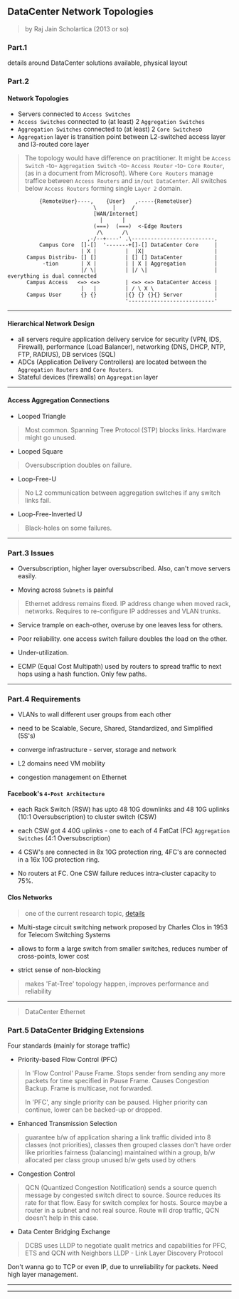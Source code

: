 ## DataCenter Network Topologies
> by Raj Jain
> Scholartica (2013 or so)

### Part.1

details around DataCenter solutions available, physical layout


### Part.2

#### Network Topologies

* Servers connected to `Access Switches`
* `Access Switches` connected to (at least) 2 `Aggregation Switches`
* `Aggregation Switches` connected to (at least) 2 `Core Switches`o
* `Aggregation` layer is transition point between L2-switched access layer and l3-routed core layer

> The topology would have difference on practitioner.
> It might be `Access Switch` -to- `Aggregation Switch` -to- `Access Router` -to- `Core Router`, (as in a document from Microsoft).
> Where `Core Routers` manage traffice between `Access Routers` and `in/out DataCenter`.
> All switches below `Access Routers` forming single `Layer 2` domain.


```cisco
          {RemoteUser}----,    {User}   ,-----{RemoteUser}
                           \     |     /
                           [WAN/Internet]
                             |      |
                           (===)  (===)  <-Edge Routers
                            /\      /\
                         ,-/--+----' .\--------------------------,
          Campus Core  []-[]  '-------+[]-[] DataCenter Core     |
                       | X |         |  |X|                      |
      Campus Distribu- [] []         | [] [] DataCenter          |
           -tion       | X |         | | X | Aggregation         |
                       |/ \|         | |/ \|                     | everything is dual connected
      Campus Access   <=> <=>        | <=> <=> DataCenter Access |
                       |   |         | / \ X \                   |
      Campus User      {} {}         |{} {} {}{} Server          |
                                     '---------------------------'
```

---

#### Hierarchical Network Design

* all servers require application delivery service for security (VPN, IDS, Firewall), performance (Load Balancer), networking (DNS, DHCP, NTP, FTP, RADIUS), DB services (SQL)
* ADCs (Application Delivery Controllers) are located between the `Aggregation Routers` and `Core Routers`.
* Stateful devices (firewalls) on `Aggregation` layer

---

#### Access Aggregation Connections

* Looped Triangle
> Most common. Spanning Tree Protocol (STP) blocks links. Hardware might go unused.

* Looped Square
> Oversubscription doubles on failure.

* Loop-Free-U
> No L2 communication between aggregation switches if any switch links fail.

* Loop-Free-Inverted U
> Black-holes on some failures.

---

### Part.3 Issues

* Oversubscription, higher layer oversubscribed. Also, can't move servers easily.

* Moving across `Subnets` is painful
> Ethernet address remains fixed. IP address change when moved rack, networks.
> Requires to re-configure IP addresses and VLAN trunks.

* Service trample on each-other, overuse by one leaves less for others.

* Poor reliability. one access switch failure doubles the load on the other.

* Under-utilization.

* ECMP (Equal Cost Multipath) used by routers to spread traffic to next hops using a hash function. Only few paths.

---

### Part.4 Requirements

* VLANs to wall different user groups from each other

* need to be Scalable, Secure, Shared, Standardized, and Simplified (5S's)

* converge infrastructure - server, storage and network

* L2 domains need VM mobility

* congestion management on Ethernet


#### Facebook's `4-Post Architecture`

* each Rack Switch (RSW) has upto 48 10G downlinks and 48 10G uplinks (10:1 Oversubscription) to cluster switch (CSW)

* each CSW got 4 40G uplinks - one to each of 4 FatCat (FC) `Aggregation Switches` (4:1 Oversubscription)

* 4 CSW's are connected in 8x 10G protection ring, 4FC's are connected in a 16x 10G protection ring.

* No routers at FC. One CSW failure reduces intra-cluster capacity to 75%.


#### Clos Networks

> one of the current research topic, [details](http://en.wikipedia.org/wiki/Clos_network)

* Multi-stage circuit switching network proposed by Charles Clos in 1953 for Telecom Switching Systems

* allows to form a large switch from smaller switches, reduces number of cross-points, lower cost

* strict sense of non-blocking

> makes 'Fat-Tree' topology happen, improves performance and reliability

---

> DataCenter Ethernet

### Part.5 DataCenter Bridging Extensions

Four standards (mainly for storage traffic)

* Priority-based Flow Control (PFC)
> In 'Flow Control'
> Pause Frame. Stops sender from sending any more packets for time specified in Pause Frame.
> Causes Congestion Backup. Frame is multicase, not forwarded.
>
> In 'PFC', any single priority can be paused. Higher priority can continue, lower can be backed-up or dropped.


* Enhanced Transmission Selection
> guarantee b/w of application sharing a link
> traffic divided into 8 classes (not priorities), classes then grouped
> classes don't have order like priorities
> fairness (balancing) maintained within a group, b/w allocated per class group
> unused b/w gets used by others

* Congestion Control
> QCN (Quantized Congestion Notification) sends a source quench message by congested switch direct to source.
> Source reduces its rate for that flow. Easy for switch complex for hosts.
> Source maybe a router in a subnet and not real source. Route will drop traffic, QCN doesn't help in this case.


* Data Center Bridging Exchange
> DCBS uses LLDP to negotiate qualit metrics and capabilities for PFC, ETS and QCN with Neighbors
> LLDP - Link Layer Discovery Protocol

Don't wanna go to TCP or even IP, due to unreliability for packets. Need high layer management.

---
---

